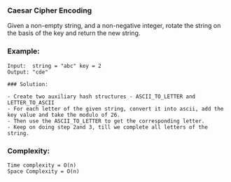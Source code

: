 ### Caesar Cipher Encoding

Given a non-empty string, and a non-negative integer, rotate the string on the basis of the key and return the new string.
### Example:
```
Input:  string = "abc" key = 2
Output: "cde"

### Solution:

- Create two auxiliary hash structures - ASCII_TO_LETTER and LETTER_TO_ASCII
- For each letter of the given string, convert it into ascii, add the key value and take the modulo of 26.
- Then use the ASCII_TO_LETTER to get the corresponding letter.
- Keep on doing step 2and 3, till we complete all letters of the string.
```

### Complexity:

```
Time complexity = O(n)
Space Complexity = O(n)
```
